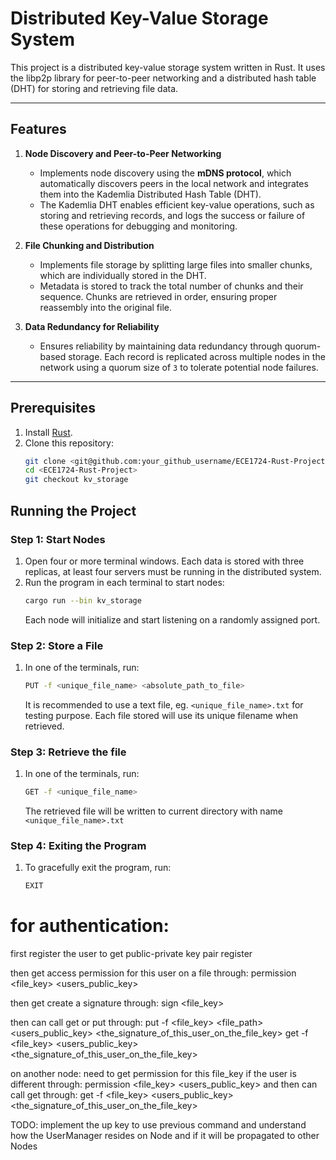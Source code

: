 # Distributed Key-Value Storage System

This project is a distributed key-value storage system written in Rust. It uses the libp2p library for peer-to-peer networking and a distributed hash table (DHT) for storing and retrieving file data.

---

## Features

1. **Node Discovery and Peer-to-Peer Networking**
   - Implements node discovery using the **mDNS protocol**, which automatically discovers peers in the local network and integrates them into the Kademlia Distributed Hash Table (DHT).
   - The Kademlia DHT enables efficient key-value operations, such as storing and retrieving records, and logs the success or failure of these operations for debugging and monitoring.

2. **File Chunking and Distribution**
   - Implements file storage by splitting large files into smaller chunks, which are individually stored in the DHT.
   - Metadata is stored to track the total number of chunks and their sequence. Chunks are retrieved in order, ensuring proper reassembly into the original file.

3. **Data Redundancy for Reliability**
   - Ensures reliability by maintaining data redundancy through quorum-based storage. Each record is replicated across multiple nodes in the network using a quorum size of `3` to tolerate potential node failures.


---

## Prerequisites

1. Install [Rust](https://www.rust-lang.org/tools/install). 
2. Clone this repository:
   ```bash
   git clone <git@github.com:your_github_username/ECE1724-Rust-Project.git>
   cd <ECE1724-Rust-Project>
   git checkout kv_storage
    ```
## Running the Project
### Step 1: Start Nodes
1. Open four or more terminal windows. Each data is stored with three replicas, at least four servers must be running in the distributed system.
2. Run the program in each terminal to start nodes:
   ```bash
   cargo run --bin kv_storage
   ```
   Each node will initialize and start listening on a randomly assigned port.
### Step 2: Store a File
1. In one of the terminals, run:
    ```bash
    PUT -f <unique_file_name> <absolute_path_to_file>
    ```
    It is recommended to use a text file, eg. ```<unique_file_name>.txt``` for testing purpose. 
    Each file stored will use its unique filename when retrieved.
### Step 3: Retrieve the file
1. In one of the terminals, run:
    ```bash
    GET -f <unique_file_name> 
    ```
    The retrieved file will be written to current directory with name ```<unique_file_name>.txt```
### Step 4: Exiting the Program
1. To gracefully exit the program, run:
    ```bash
    EXIT
    ```

# for authentication:
first register the user to get public-private key pair
register <username>

then get access permission for this user on a file through:
permission <file_key> <users_public_key>

then get create a signature through:
sign <username> <file_key>

then can call get or put through:
put -f <file_key> <file_path> <users_public_key> <the_signature_of_this_user_on_the_file_key>
get -f <file_key> <users_public_key> <the_signature_of_this_user_on_the_file_key>

on another node:
need to get permission for this file_key if the user is different through:
permission <file_key> <users_public_key>
and then can call get through:
get -f <file_key> <users_public_key> <the_signature_of_this_user_on_the_file_key>

TODO: implement the up key to use previous command and understand how the UserManager resides on Node and if it will
be propagated to other Nodes
